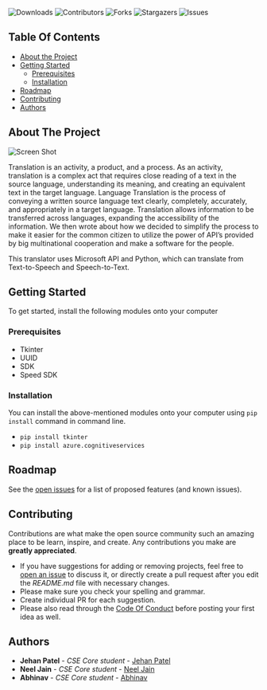 

![Downloads](https://img.shields.io/github/downloads/JehanPatel/Language-Translator/total) ![Contributors](https://img.shields.io/github/contributors/JehanPatel/Language-Translator?color=dark-green) ![Forks](https://img.shields.io/github/forks/JehanPatel/Language-Translator?style=social) ![Stargazers](https://img.shields.io/github/stars/JehanPatel/Language-Translator?style=social) ![Issues](https://img.shields.io/github/issues/JehanPatel/Language-Translator) 

## Table Of Contents

* [About the Project](#about-the-project)
* [Getting Started](#getting-started)
  * [Prerequisites](#prerequisites)
  * [Installation](#installation)
* [Roadmap](#roadmap)
* [Contributing](#contributing)
* [Authors](#authors)

## About The Project

![Screen Shot](https://user-images.githubusercontent.com/90050088/233441341-2286f810-0dd2-44b6-866c-ab82d29a399d.png)


Translation is an activity, a product, and a process. As an activity, translation is a complex act that requires close reading of a text in the source language, understanding its meaning, and creating an equivalent text in the target language. Language Translation is the process of conveying a written source language text clearly, completely, accurately, and appropriately in a target language. Translation allows information to be transferred across languages, expanding the accessibility of the information. We then wrote about how we decided to simplify the process to make it easier for the common citizen to utilize the power of API’s provided by big multinational cooperation and make a software for the people.

This translator uses Microsoft API and Python, which can translate from Text-to-Speech and Speech-to-Text.



## Getting Started

To get started, install the following modules onto your computer 

### Prerequisites

- Tkinter
- UUID
- SDK
- Speed SDK

### Installation

You can install the above-mentioned modules onto your computer using `pip install` command in command line.

- `pip install tkinter`
- `pip install azure.cognitiveservices`

## Roadmap

See the [open issues](https://github.com/JehanPatel/Language-Translator/issues) for a list of proposed features (and known issues).

## Contributing

Contributions are what make the open source community such an amazing place to be learn, inspire, and create. Any contributions you make are **greatly appreciated**.
* If you have suggestions for adding or removing projects, feel free to [open an issue](https://github.com/JehanPatel/Language-Translator/issues/new) to discuss it, or directly create a pull request after you edit the *README.md* file with necessary changes.
* Please make sure you check your spelling and grammar.
* Create individual PR for each suggestion.
* Please also read through the [Code Of Conduct](https://github.com/JehanPatel/Language-Translator/blob/main/CODE_OF_CONDUCT.md) before posting your first idea as well.

## Authors

* **Jehan Patel** - *CSE Core student* - [Jehan Patel](https://github.com/JehanPatel)
* **Neel Jain** - *CSE Core student* - [Neel Jain](https://github.com/Neel-2002)
* **Abhinav** - *CSE Core student* - [Abhinav](https://github.com/Abhinav4291)




